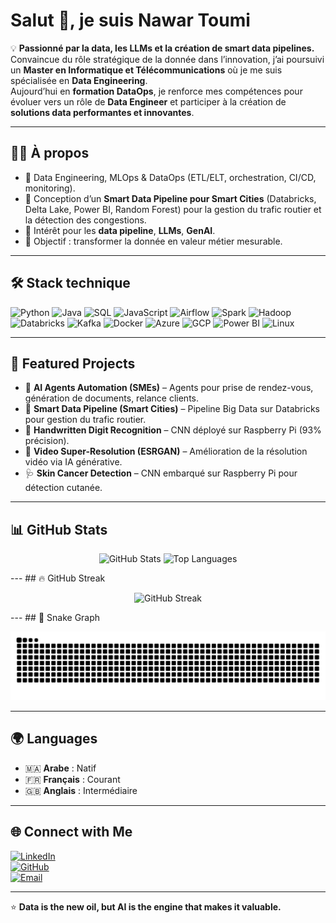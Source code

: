 # Salut 👋, je suis Nawar Toumi

💡 **Passionné par la data, les LLMs et la création de smart data pipelines.**  
Convaincue du rôle stratégique de la donnée dans l’innovation, j’ai poursuivi un **Master en Informatique et Télécommunications** où je me suis spécialisée en **Data Engineering**.  
Aujourd’hui en **formation DataOps**, je renforce mes compétences pour évoluer vers un rôle de **Data Engineer** et participer à la création de **solutions data performantes et innovantes**.  

---

## 🧑‍💻 À propos
- 🔧 Data Engineering, MLOps & DataOps (ETL/ELT, orchestration, CI/CD, monitoring).  
- 🚦 Conception d’un **Smart Data Pipeline pour Smart Cities** (Databricks, Delta Lake, Power BI, Random Forest) pour la gestion du trafic routier et la détection des congestions.   
- 🤖 Intérêt pour les **data pipeline**, **LLMs**, **GenAI**.  
- 🎯 Objectif : transformer la donnée en valeur métier mesurable.  

---

## 🛠️ Stack technique
![Python](https://img.shields.io/badge/Python-3776AB?style=for-the-badge&logo=python&logoColor=white)
![Java](https://img.shields.io/badge/Java-ED8B00?style=for-the-badge&logo=openjdk&logoColor=white)
![SQL](https://img.shields.io/badge/SQL-4479A1?style=for-the-badge&logo=postgresql&logoColor=white)
![JavaScript](https://img.shields.io/badge/JavaScript-F7DF1E?style=for-the-badge&logo=javascript&logoColor=black)
![Airflow](https://img.shields.io/badge/Apache%20Airflow-017CEE?style=for-the-badge&logo=apache-airflow&logoColor=white)
![Spark](https://img.shields.io/badge/Apache%20Spark-E25A1C?style=for-the-badge&logo=apachespark&logoColor=white)
![Hadoop](https://img.shields.io/badge/Apache%20Hadoop-66CCFF?style=for-the-badge&logo=apache&logoColor=black)
![Databricks](https://img.shields.io/badge/Databricks-FF3621?style=for-the-badge&logo=databricks&logoColor=white)
![Kafka](https://img.shields.io/badge/Apache%20Kafka-231F20?style=for-the-badge&logo=apachekafka&logoColor=white)
![Docker](https://img.shields.io/badge/Docker-2496ED?style=for-the-badge&logo=docker&logoColor=white)
![Azure](https://img.shields.io/badge/Microsoft%20Azure-0089D6?style=for-the-badge&logo=microsoft-azure&logoColor=white)
![GCP](https://img.shields.io/badge/Google%20Cloud-4285F4?style=for-the-badge&logo=googlecloud&logoColor=white)
![Power BI](https://img.shields.io/badge/Power%20BI-F2C811?style=for-the-badge&logo=powerbi&logoColor=black)
![Linux](https://img.shields.io/badge/Linux-000000?style=for-the-badge&logo=linux&logoColor=white)

---

## 📌 Featured Projects  
- 🧠 **AI Agents Automation (SMEs)** – Agents pour prise de rendez-vous, génération de documents, relance clients.  
- 🚦 **Smart Data Pipeline (Smart Cities)** – Pipeline Big Data sur Databricks pour gestion du trafic routier.  
- 📝 **Handwritten Digit Recognition** – CNN déployé sur Raspberry Pi (93% précision).  
- 🎥 **Video Super-Resolution (ESRGAN)** – Amélioration de la résolution vidéo via IA générative.  
- 🩺 **Skin Cancer Detection** – CNN embarqué sur Raspberry Pi pour détection cutanée.  

---
## 📊 GitHub Stats
<p align="center">
  <img src="https://github-readme-stats.vercel.app/api?username=nawartm&show_icons=true&theme=tokyonight&cache_seconds=3600" alt="GitHub Stats" height="180" />
  <img src="https://github-readme-stats.vercel.app/api/top-langs/?username=nawartm&layout=compact&theme=tokyonight&cache_seconds=3600" alt="Top Languages" height="180" />
</p>
---
## 🔥 GitHub Streak
<p align="center">
  <img src="https://streak-stats.demolab.com?user=nawartm&theme=tokyonight" alt="GitHub Streak" />
</p>
---
## 🐍 Snake Graph
<p align="center">
  <img src="https://raw.githubusercontent.com/nawartm/nawartm/output/github-contribution-grid-snake.svg" alt="Snake animation" />
</p>




---
## 🌍 Languages  
- 🇲🇦 **Arabe** : Natif  
- 🇫🇷 **Français** : Courant  
- 🇬🇧 **Anglais** : Intermédiaire
---

## 🌐 Connect with Me  
[![LinkedIn](https://img.shields.io/badge/LinkedIn-0A66C2?style=for-the-badge&logo=linkedin&logoColor=white)](https://www.linkedin.com/in/nawar-toumi/)  
[![GitHub](https://img.shields.io/badge/GitHub-181717?style=for-the-badge&logo=github&logoColor=white)](https://github.com/nawartm)  
[![Email](https://img.shields.io/badge/Email-D14836?style=for-the-badge&logo=gmail&logoColor=white)](mailto:nawar.toumi01@gmail.com)  

---

⭐️ **Data is the new oil, but AI is the engine that makes it valuable.**  
